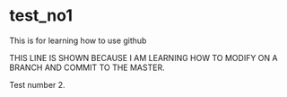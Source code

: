 # test_no1
This is for learning how to use github

THIS LINE IS SHOWN BECAUSE I AM LEARNING HOW TO MODIFY ON A BRANCH AND COMMIT TO THE MASTER.

Test number 2.
